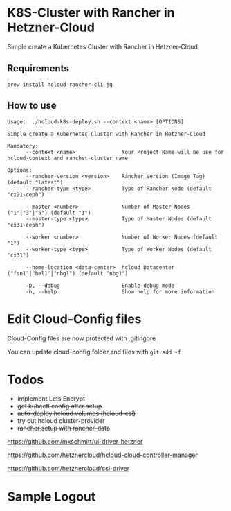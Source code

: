 # K8S-Cluster with Rancher in Hetzner-Cloud

Simple create a Kubernetes Cluster with Rancher in Hetzner-Cloud

## Requirements

```
brew install hcloud rancher-cli jq
```

## How to use

```
Usage:  ./hcloud-k8s-deploy.sh --context <name> [OPTIONS]

Simple create a Kubernetes Cluster with Rancher in Hetzner-Cloud

Mandatory:
      --context <name>               Your Project Name will be use for hcloud-context and rancher-cluster name

Options:
      --rancher-version <version>    Rancher Version (Image Tag) (default "latest")
      --rancher-type <type>          Type of Rancher Node (default "cx21-ceph")

      --master <number>              Number of Master Nodes ("1"|"3"|"5") (default "1")
      --master-type <type>           Type of Master Nodes (default "cx31-ceph")

      --worker <number>              Number of Worker Nodes (default "1")
      --worker-type <type>           Type of Worker Nodes (default "cx31")

      --home-location <data-center>  hcloud Datacenter ("fsn1"|"hel1"|"nbg1") (default "nbg1")

      -D, --debug                    Enable debug mode
      -h, --help                     Show help for more information
```
# Edit Cloud-Config files

Cloud-Config files are now protected with .gitingore

You can update cloud-config folder and files with `git add -f`

# Todos

* implement Lets Encrypt
* <del>get kubectl config after setup</del>
* <del>auto-deploy hcloud volumes (hcloud-csi)</del>
* try out hcloud cluster-provider
* <del>rancher setup with rancher-data</del>


<https://github.com/mxschmitt/ui-driver-hetzner>

<https://github.com/hetznercloud/hcloud-cloud-controller-manager>

<https://github.com/hetznercloud/csi-driver>

# Sample Logout

```
```
